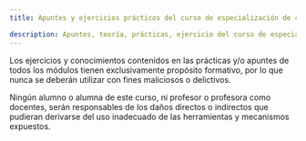 ```yaml
---
title: Apuntes y ejercicios prácticos del curso de especialización de ciberseguridad en IES Severo Ochoa (Elche)

description: Apuntes, teoría, prácticas, ejercicio del curso de especialización de ciberseguridad. IES severo ochoa Elche. Hacking ético. incidentes de seguridad, puesta en producción segura.
---
```


Los ejercicios y conocimientos contenidos en las prácticas y/o apuntes de 
todos los módulos tienen exclusivamente propósito formativo, por lo que 
nunca se deberán utilizar con fines maliciosos o delictivos.

Ningún alumno o alumna de este curso, ni profesor o profesora como 
docentes, serán responsables de los daños directos o indirectos que 
pudieran derivarse del uso inadecuado de las herramientas y mecanismos 
expuestos.